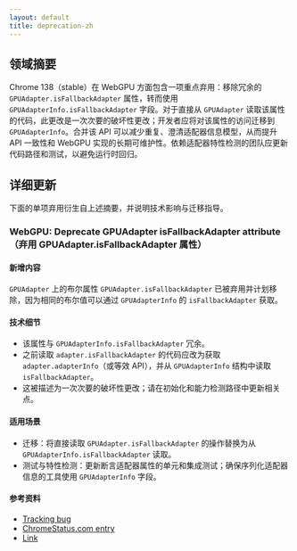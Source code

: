 ```yaml
---
layout: default
title: deprecation-zh
---
```


## 领域摘要

Chrome 138（stable）在 WebGPU 方面包含一项重点弃用：移除冗余的 `GPUAdapter.isFallbackAdapter` 属性，转而使用 `GPUAdapterInfo.isFallbackAdapter` 字段。对于直接从 `GPUAdapter` 读取该属性的代码，此更改是一次次要的破坏性更改；开发者应将对该属性的访问迁移到 `GPUAdapterInfo`。合并该 API 可以减少重复、澄清适配器信息模型，从而提升 API 一致性和 WebGPU 实现的长期可维护性。依赖适配器特性检测的团队应更新代码路径和测试，以避免运行时回归。

## 详细更新

下面的单项弃用衍生自上述摘要，并说明技术影响与迁移指导。

### WebGPU: Deprecate GPUAdapter isFallbackAdapter attribute（弃用 GPUAdapter.isFallbackAdapter 属性）

#### 新增内容
`GPUAdapter` 上的布尔属性 `GPUAdapter.isFallbackAdapter` 已被弃用并计划移除，因为相同的布尔值可以通过 `GPUAdapterInfo` 的 `isFallbackAdapter` 获取。

#### 技术细节
- 该属性与 `GPUAdapterInfo.isFallbackAdapter` 冗余。
- 之前读取 `adapter.isFallbackAdapter` 的代码应改为获取 `adapter.adapterInfo`（或等效 API），并从 `GPUAdapterInfo` 结构中读取 `isFallbackAdapter`。
- 这被描述为一次次要的破坏性更改；请在初始化和能力检测路径中更新相关点。

#### 适用场景
- 迁移：将直接读取 `GPUAdapter.isFallbackAdapter` 的操作替换为从 `GPUAdapterInfo.isFallbackAdapter` 读取。
- 测试与特性检测：更新断言适配器属性的单元和集成测试；确保序列化适配器信息的工具使用 `GPUAdapterInfo` 字段。

#### 参考资料
- [Tracking bug](https://bugs.chromium.org/p/chromium/issues/detail?id=409259074)
- [ChromeStatus.com entry](https://chromestatus.com/feature/5125671816847360)
- [Link](https://gpuweb.github.io/gpuweb/#gpu-adapter)

